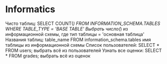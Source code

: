 # Informatics
Чисто таблиц: SELECT COUNT(*) FROM INFORMATION_SCHEMA.TABLES WHERE TABLE_TYPE = 'BASE TABLE'
Выбрать число(*) из информационной схемы, где тип таблицы = 'основная таблица'
Названия таблиц: table_name FROM information_schema.tables
имя таблицы из информационной схемы
Список пользователей: SELECT * FROM users;
выбрать всё из пользователей
Узнать все оценки: SELECT * FROM grades;
выбрать всё из оценок
